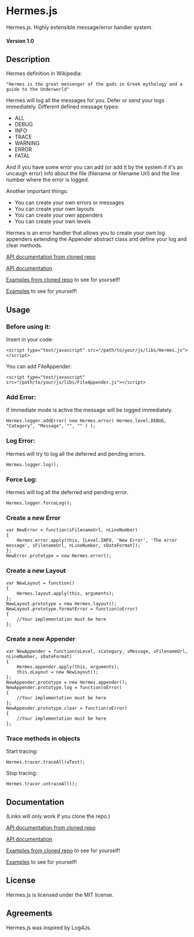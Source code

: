 # Hermes.js
Hermes.js. Highly extensible message/error handler system.

#### Version 1.0

## Description

Hermes definition in Wikipedia:

	"Hermes is the great messenger of the gods in Greek mythology and a guide to the Underworld"

Hermes will log all the messages for you.
Defer or send your logs immediately.
Different defined message types:

* ALL
* DEBUG
* INFO
* TRACE
* WARNING
* ERROR
* FATAL

And if you have some error you can add (or add it by the system if it's an uncaugh error) info about the file (filename or filename Url) and the line number where the error is logged.

Another important things:

* You can create your own errors or messages
* You can create your own layouts
* You can create your own appenders
* You can create your own levels

Hermes is an error handler that allows you to create your own log appenders extending the Appender abstract class and define your log and clear methods.

[API documentation from cloned repo](examples_and_documents/jsdoc/index.html)

[API documentation](examples_and_documents/tree/master/Hermes.js/jsdoc/index.html)

[Examples from cloned repo](examples_and_documents/index.html) to see for yourself!

[Examples](examples_and_documents/tree/master/Hermes.js/index.html) to see for yourself!

## Usage

### Before using it:
Insert in your code:

	<script type="text/javascript" src="/path/to/your/js/libs/Hermes.js"></script>

You can add FileAppender:

	<script type="text/javascript" src="/path/to/your/js/libs/FileAppender.js"></script>

### Add Error:
If Immediate mode is active the message will be logged immediately.

	Hermes.logger.addError( new Hermes.error( Hermes.level.DEBUG, "Category", "Message", "", "" ) );

### Log Error:
Hermes will try to log all the deferred and pending errors.

	Hermes.logger.log();

### Force Log:
Hermes will log all the deferred and pending error.

	Hermes.logger.forceLog();

### Create a new Error
	var NewError = function(sFilenameUrl, nLineNumber)
	{
		Hermes.error.apply(this, [Level.INFO, 'New Error', 'The error message', sFilenameUrl, nLineNumber, sDateFormat]);
	};
	NewError.prototype = new Hermes.error();

### Create a new Layout
	var NewLayout = function()
	{
		Hermes.layout.apply(this, arguments);
	};
	NewLayout.prototype = new Hermes.layout();
	NewLayout.prototype.formatError = function(oError)
	{
		//Your implementation must be here
	};

### Create a new Appender
	var NewAppender = function(oLevel, sCategory, sMessage, sFilenameUrl, nLineNumber, sDateFormat)
	{
		Hermes.appender.apply(this, arguments);
		this.oLayout = new NewLayout();
	};
	NewAppender.prototype = new Hermes.appender();
	NewAppender.prototype.log = function(oError)
	{
		//Your implementation must be here
	};
	NewAppender.prototype.clear = function(oError)
	{
		//Your implementation must be here
	};

### Trace methods in objects
Start tracing:

	Hermes.tracer.traceAll(oTest);

Stop tracing:

	Hermes.tracer.untraceAll();

## Documentation

(Links will only work if you clone the repo.)

[API documentation from cloned repo](examples_and_documents/jsdoc/index.html)

[API documentation](examples_and_documents/tree/master/Hermes.js/jsdoc/index.html)

[Examples from cloned repo](examples_and_documents/index.html) to see for yourself!

[Examples](examples_and_documents/tree/master/Hermes.js/index.html) to see for yourself!


## License

Hermes.js is licensed under the MIT license.

## Agreements

Hermes.js was inspired by Log4Js.